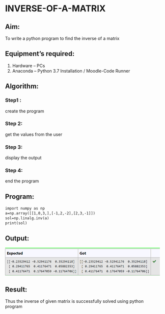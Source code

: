 # INVERSE-OF-A-MATRIX
## Aim:
To write a python program to find the inverse of a matrix
## Equipment’s required:
1. 	Hardware – PCs
2. 	Anaconda – Python 3.7 Installation / Moodle-Code Runner
## Algorithm:
### Step1 : 
create the program
### Step 2: 
get the values from the user
### Step 3: 
display the output
### Step 4: 
end the program
## Program:
~~~
import numpy as np
a=np.array([[1,0,3,],[-1,2,-2],[2,3,-1]])
sol=np.linalg.inv(a)
print(sol)
~~~
## Output:
![OUTPUT](/IMAGES/img55.png)
## Result:
Thus the inverse of given matrix is successfully solved using python program

